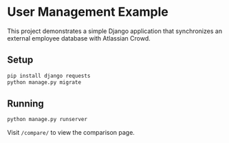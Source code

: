 # User Management Example

This project demonstrates a simple Django application that synchronizes an external employee database with Atlassian Crowd.

## Setup

```bash
pip install django requests
python manage.py migrate
```

## Running

```bash
python manage.py runserver
```

Visit `/compare/` to view the comparison page.
